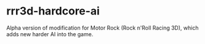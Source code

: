 # rrr3d-hardcore-ai
Alpha version of modification for Motor Rock (Rock n'Roll Racing 3D), which adds new harder AI into the game.
